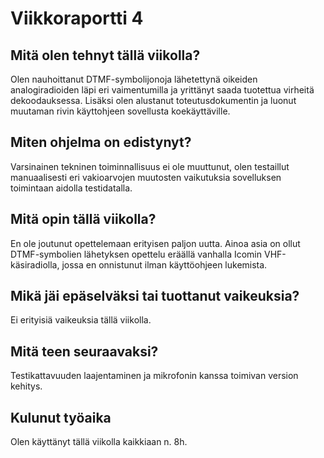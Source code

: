 # Viikkoraportti 4

## Mitä olen tehnyt tällä viikolla?
Olen nauhoittanut DTMF-symbolijonoja lähetettynä oikeiden analogiradioiden läpi eri vaimentumilla ja yrittänyt saada tuotettua virheitä dekoodauksessa. Lisäksi olen alustanut toteutusdokumentin ja luonut muutaman rivin käyttohjeen sovellusta koekäyttäville.

## Miten ohjelma on edistynyt?
Varsinainen tekninen toiminnallisuus ei ole muuttunut, olen testaillut manuaalisesti eri vakioarvojen muutosten vaikutuksia sovelluksen toimintaan aidolla testidatalla.

## Mitä opin tällä viikolla?
En ole joutunut opettelemaan erityisen paljon uutta. Ainoa asia on ollut DTMF-symbolien lähetyksen opettelu eräällä vanhalla Icomin VHF-käsiradiolla, jossa en onnistunut ilman käyttöohjeen lukemista.

## Mikä jäi epäselväksi tai tuottanut vaikeuksia?
Ei erityisiä vaikeuksia tällä viikolla.

## Mitä teen seuraavaksi?
Testikattavuuden laajentaminen ja mikrofonin kanssa toimivan version kehitys.

## Kulunut työaika
Olen käyttänyt tällä viikolla kaikkiaan n. 8h.
